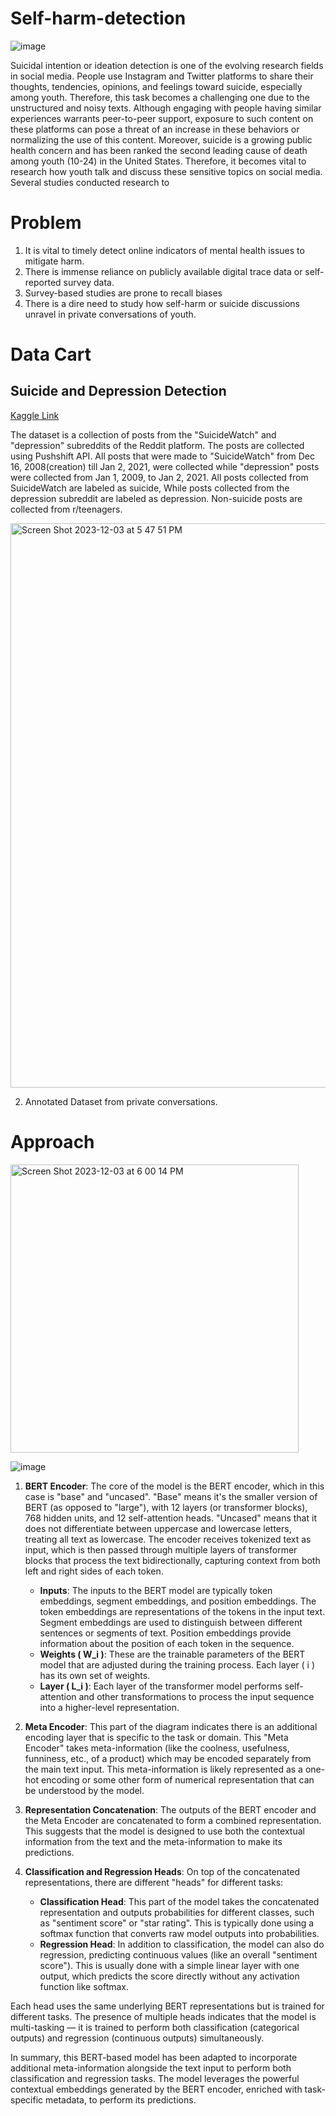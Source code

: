 # Self-harm-detection

![image](https://github.com/sarvechqadir/Self-harm-detection/assets/78235308/71eec72b-971a-4dcc-8a3f-515b443856f2)

Suicidal intention or ideation detection is one of the evolving research fields in social media. People use Instagram and Twitter platforms to share their thoughts, tendencies, opinions, and feelings toward suicide, especially among youth. Therefore, this task becomes a challenging one due to the unstructured and noisy texts. Although engaging with people having similar experiences warrants peer-to-peer support, exposure to such content on these platforms can pose a threat of an increase in these behaviors or normalizing the use of this content. Moreover, suicide is a growing public health concern and has been ranked the second leading cause of death among youth (10-24) in the United States. Therefore, it becomes vital to research how youth talk and discuss these sensitive topics on social media. Several studies conducted research to   

# Problem

1. It is vital to timely detect online indicators of mental health issues to mitigate harm.
2. There is immense reliance on publicly available digital trace data or self-reported survey data.
3. Survey-based studies are prone to recall biases
4. There is a dire need to study how self-harm or suicide discussions unravel in private conversations of youth.


# Data Cart
## Suicide and Depression Detection

[Kaggle Link](https://www.kaggle.com/datasets/nikhileswarkomati/suicide-watch)

The dataset is a collection of posts from the "SuicideWatch" and "depression" subreddits of the Reddit platform. The posts are collected using Pushshift API. All posts that were made to "SuicideWatch" from Dec 16, 2008(creation) till Jan 2, 2021, were collected while "depression" posts were collected from Jan 1, 2009, to Jan 2, 2021. All posts collected from SuicideWatch are labeled as suicide, While posts collected from the depression subreddit are labeled as depression. Non-suicide posts are collected from r/teenagers.

<img width="903" alt="Screen Shot 2023-12-03 at 5 47 51 PM" src="https://github.com/sarvechqadir/Self-harm-detection/assets/78235308/54ab5954-7874-45e2-9e7c-674e51ef5767">





2. Annotated Dataset from private conversations. 


# Approach

<img width="461" alt="Screen Shot 2023-12-03 at 6 00 14 PM" src="https://github.com/sarvechqadir/Self-harm-detection/assets/78235308/884e2e3e-40c5-48d3-8b75-dd1b4ebee154">




![image](https://github.com/sarvechqadir/Self-harm-detection/assets/78235308/f4a216df-555e-483d-9dbf-033934231e9b)


1. **BERT Encoder**: The core of the model is the BERT encoder, which in this case is "base" and "uncased". "Base" means it's the smaller version of BERT (as opposed to "large"), with 12 layers (or transformer blocks), 768 hidden units, and 12 self-attention heads. "Uncased" means that it does not differentiate between uppercase and lowercase letters, treating all text as lowercase. The encoder receives tokenized text as input, which is then passed through multiple layers of transformer blocks that process the text bidirectionally, capturing context from both left and right sides of each token.

   - **Inputs**: The inputs to the BERT model are typically token embeddings, segment embeddings, and position embeddings. The token embeddings are representations of the tokens in the input text. Segment embeddings are used to distinguish between different sentences or segments of text. Position embeddings provide information about the position of each token in the sequence.
   - **Weights \( W_i \)**: These are the trainable parameters of the BERT model that are adjusted during the training process. Each layer \( i \) has its own set of weights.
   - **Layer \( L_i \)**: Each layer of the transformer model performs self-attention and other transformations to process the input sequence into a higher-level representation.

2. **Meta Encoder**: This part of the diagram indicates there is an additional encoding layer that is specific to the task or domain. This "Meta Encoder" takes meta-information (like the coolness, usefulness, funniness, etc., of a product) which may be encoded separately from the main text input. This meta-information is likely represented as a one-hot encoding or some other form of numerical representation that can be understood by the model.

3. **Representation Concatenation**: The outputs of the BERT encoder and the Meta Encoder are concatenated to form a combined representation. This suggests that the model is designed to use both the contextual information from the text and the meta-information to make its predictions.

4. **Classification and Regression Heads**: On top of the concatenated representations, there are different "heads" for different tasks:
   
   - **Classification Head**: This part of the model takes the concatenated representation and outputs probabilities for different classes, such as "sentiment score" or "star rating". This is typically done using a softmax function that converts raw model outputs into probabilities.
   - **Regression Head**: In addition to classification, the model can also do regression, predicting continuous values (like an overall "sentiment score"). This is usually done with a simple linear layer with one output, which predicts the score directly without any activation function like softmax.

Each head uses the same underlying BERT representations but is trained for different tasks. The presence of multiple heads indicates that the model is multi-tasking — it is trained to perform both classification (categorical outputs) and regression (continuous outputs) simultaneously.

In summary, this BERT-based model has been adapted to incorporate additional meta-information alongside the text input to perform both classification and regression tasks. The model leverages the powerful contextual embeddings generated by the BERT encoder, enriched with task-specific metadata, to perform its predictions.


